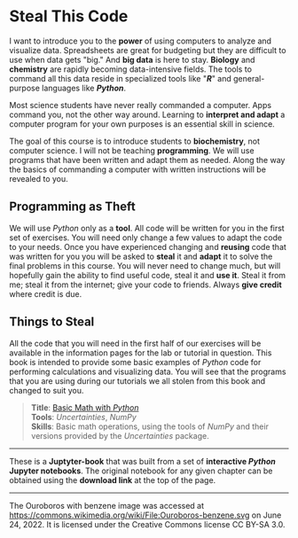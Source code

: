 
# Steal This Code

I want to introduce you to the **power** of using computers to analyze and visualize data. Spreadsheets are great for budgeting but they are difficult to use when data gets "big." And **big data** is here to stay. **Biology** and **chemistry** are rapidly becoming data-intensive fields. The tools to command all this data reside in specialized tools like "***R***" and general-purpose languages like ***Python***.

Most science students have never really commanded a computer. Apps command you, not the other way around. Learning to **interpret and adapt** a computer program for your own purposes is an essential skill in science. 

The goal of this course is to introduce students to **biochemistry**, not computer science. I will not be teaching **programming**. We will use programs that have been written and adapt them as needed. Along the way the basics of commanding a computer with written instructions will be revealed to you.

## Programming as Theft

We will use *Python* only as a **tool**. All code will be written for you in the first set of exercises. You will need only change a few values to adapt the code to your needs. Once you have experienced changing and **reusing** code that was written for you you will be asked to **steal** it and **adapt** it to solve the final problems in this course. You will never need to change much, but will hopefully gain the ability to find useful code, steal it and **use it**. Steal it from me; steal it from the internet; give your code to friends. Always **give credit** where credit is due.

## Things to Steal

All the code that you will need in the first half of our exercises will be available in the information pages for the lab or tutorial in question. This book is intended to provide some basic examples of *Python* code for performing calculations and visualizing data. You will see that the programs that you are using during our tutorials we all stolen from this book and changed to suit you.


>**Title**: [Basic Math with *Python*](uncertainties.ipynb) <br>
>**Tools**: *Uncertainties*, *NumPy*  <br>
>**Skills**: Basic math operations, using the tools of *NumPy* and their versions provided by the *Uncertainties* package.   


---
These is a **Juptyter-book** that was built from a set of **interactive *Python* Jupyter notebooks**. The original notebook for any given chapter can be obtained using the **download link** at the top of the page.

---
The Ouroboros with benzene image was accessed at https://commons.wikimedia.org/wiki/File:Ouroboros-benzene.svg on June 24, 2022. It is licensed under the Creative Commons license CC BY-SA 3.0.